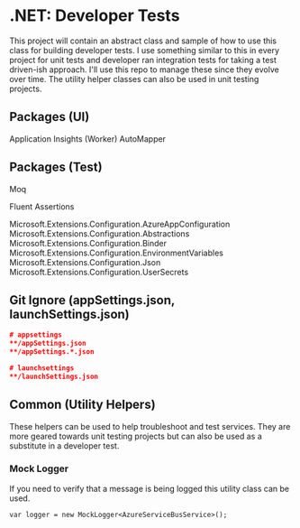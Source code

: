 # .NET: Developer Tests
This project will contain an abstract class and sample of how to use this class for building developer tests. I use something similar to this in every project for unit tests and developer ran integration tests for taking a test driven-ish approach. 
I'll use this repo to manage these since they evolve over time. The utility helper classes can also be used in unit testing projects.   

## Packages (UI)
Application Insights (Worker)
AutoMapper


## Packages (Test)

Moq

Fluent Assertions

Microsoft.Extensions.Configuration.AzureAppConfiguration   
Microsoft.Extensions.Configuration.Abstractions   
Microsoft.Extensions.Configuration.Binder   
Microsoft.Extensions.Configuration.EnvironmentVariables   
Microsoft.Extensions.Configuration.Json   
Microsoft.Extensions.Configuration.UserSecrets   

## Git Ignore (appSettings.json, launchSettings.json)
```json
# appsettings
**/appSettings.json
**/appSettings.*.json

# launchsettings
**/launchSettings.json
```

## Common (Utility Helpers)
These helpers can be used to help troubleshoot and test services. They are more geared towards unit testing projects but can also be used as a substitute in a developer test.

### Mock Logger
If you need to verify that a message is being logged this utility class can be used.

`var logger = new MockLogger<AzureServiceBusService>();`


